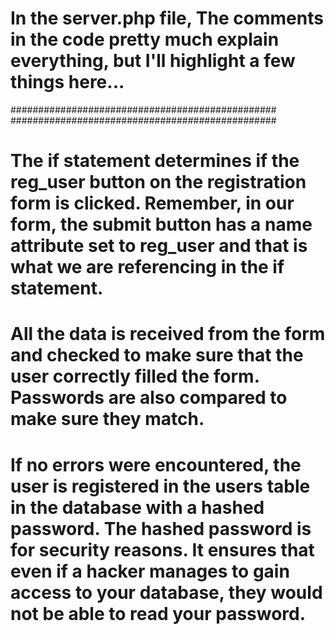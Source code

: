 # In the server.php  file, The comments in the code pretty much explain everything, but I'll highlight a few things here...

################################################
################################################


# The if statement determines if the reg_user button on the registration form is clicked. Remember, in our form, the submit button has a name attribute set to reg_user and that is what we are referencing in the if statement.


# All the data is received from the form and checked to make sure that the user correctly filled the form. Passwords are also compared to make sure they match.

# If no errors were encountered, the user is registered in the users table in the database with a hashed password. The hashed password is for security reasons. It ensures that even if a hacker manages to gain access to your database, they would not be able to read your password.





#





#